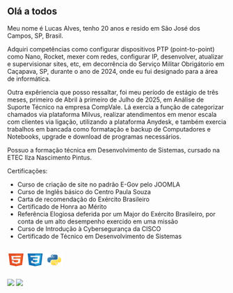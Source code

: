 ## Olá a todos

Meu nome é Lucas Alves, tenho 20 anos e resido em São José dos Campos, SP, Brasil.

Adquiri competências como configurar dispositivos PTP (point-to-point) como Nano, Rocket, mexer com redes, configurar IP, desenvolver, atualizar e supervisionar sites, etc, em decorrência do Serviço Militar Obrigátorio em Caçapava, SP, durante o ano de 2024, onde eu fui designado para a área de informática.

Outra expêriencia que posso ressaltar, foi meu período de estágio de três meses, primeiro de Abril à primeiro de Julho de 2025, em Análise de Suporte Técnico na empresa CompVale. Lá exercia a função de categorizar chamados via plataforma Milvus, realizar atendimentos em menor escala com clientes via ligação, utilizando a plataforma Anydesk, e também exercia trabalhos em bancada como formatação e backup de Computadores e Notebooks, upgrade e download de programas necessários.

Possuo a formação técnica em Desenvolvimento de Sistemas, cursado na ETEC Ilza Nascimento Pintus.

Certificações:

- Curso de criação de site no padrão E-Gov pelo JOOMLA
- Curso de Inglês básico do Centro Paula Souza
- Carta de recomendação do Exército Brasileiro
- Certificado de Honra ao Mérito
- Referência Elogiosa deferida por um Major do Exército Brasileiro, por conta de um alto desempenho exercido em uma missão
- Curso de Introdução à Cybersegurança da CISCO
- Certificado de Técnico em Desenvolvimento de Sistemas

<div style="display: inline_block"><br>
  <img align="center" alt="Rafa-HTML" height="30" width="40" src="https://raw.githubusercontent.com/devicons/devicon/master/icons/html5/html5-original.svg">
  <img align="center" alt="Rafa-CSS" height="30" width="40" src="https://raw.githubusercontent.com/devicons/devicon/master/icons/css3/css3-original.svg">
  <img align="center" alt="Rafa-Python" height="30" width="40" src="https://raw.githubusercontent.com/devicons/devicon/master/icons/python/python-original.svg">
</div>
  
  ##
 
<div> 
  <a href="https://instagram.com/alvez_luscas" target="_blank"><img src="https://img.shields.io/badge/-Instagram-%23E4405F?style=for-the-badge&logo=instagram&logoColor=white" target="_blank"></a>
  <a href = "mailto:lucasalves_deoliveira@outlook.com" target="_blank"><img src="https://img.shields.io/badge/-Gmail-%23333?style=for-the-badge&logo=gmail&logoColor=white" target="_blank"></a>
  
</div>
